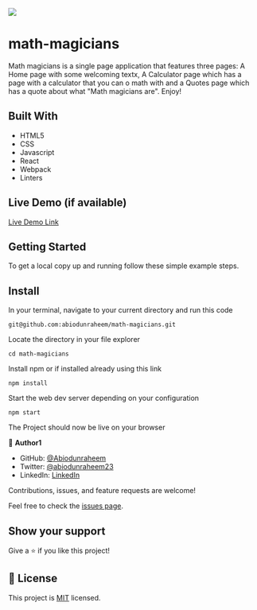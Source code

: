 ![](https://img.shields.io/badge/Microverse-blueviolet)

# math-magicians

Math magicians is a single page application that features three pages: A Home page with some welcoming textx, A Calculator page which has a page with a calculator that you can o math with and a Quotes page which has a quote about what "Math magicians are".
Enjoy!

## Built With

- HTML5
- CSS
- Javascript
- React
- Webpack
- Linters

## Live Demo (if available)
[Live Demo Link](https://abiodunraheem.github.io/math-magicians/)

## Getting Started

To get a local copy up and running follow these simple example steps.

## Install

In your terminal, navigate to your current directory and run this code

`git@github.com:abiodunraheem/math-magicians.git`

Locate the directory in your file explorer

`cd math-magicians`

Install npm or if installed already using this link

`npm install`

Start the web dev server depending on your configuration

`npm start`

The Project should now be live on your browser

👤 **Author1**

- GitHub: [@Abiodunraheem](https://github.com/Abiodunraheem)
- Twitter: [@abiodunraheem23](https://twitter.com/abiodunraheem23)
- LinkedIn: [LinkedIn](https://www.linkedin.com/in/abiodun-raheem-908b33154)

Contributions, issues, and feature requests are welcome!

Feel free to check the [issues page](https://github.com/abiodunraheem/math-magicians/issues).

## Show your support

Give a ⭐️ if you like this project!
## 📝 License

This project is [MIT](./MIT.md) licensed.